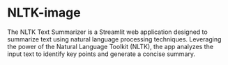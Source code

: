# NLTK-image
The NLTK Text Summarizer is a Streamlit web application designed to summarize text using natural language processing techniques. Leveraging the power of the Natural Language Toolkit (NLTK), the app analyzes the input text to identify key points and generate a concise summary.
